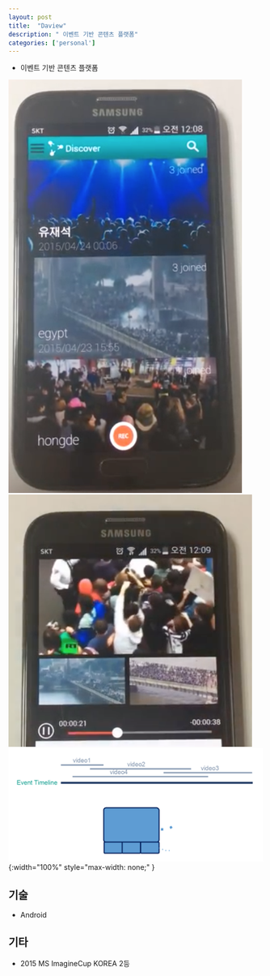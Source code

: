 ```yaml
---
layout: post
title:  "Daview"
description: " 이벤트 기반 콘텐츠 플랫폼"
categories: ['personal']
---
```

- 이벤트 기반 콘텐츠 플랫폼

![main](/assets/image/daview/main.png)
![player](/assets/image/daview/player.png)
![timeline](/assets/image/daview/timeline.png){:width="100%" style="max-width: none;" }

## 기술
- Android

## 기타
- 2015 MS ImagineCup KOREA 2등
